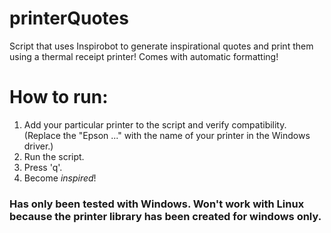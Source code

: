 # printerQuotes

Script that uses Inspirobot to generate inspirational quotes and print them using a thermal receipt printer! Comes with automatic formatting!

# How to run:

1. Add your particular printer to the script and verify compatibility. (Replace the "Epson ..." with the name of your printer in the Windows driver.)
2. Run the script.
3. Press 'q'.
4. Become *inspired*!

### Has only been tested with Windows. Won't work with Linux because the printer library has been created for windows only.
